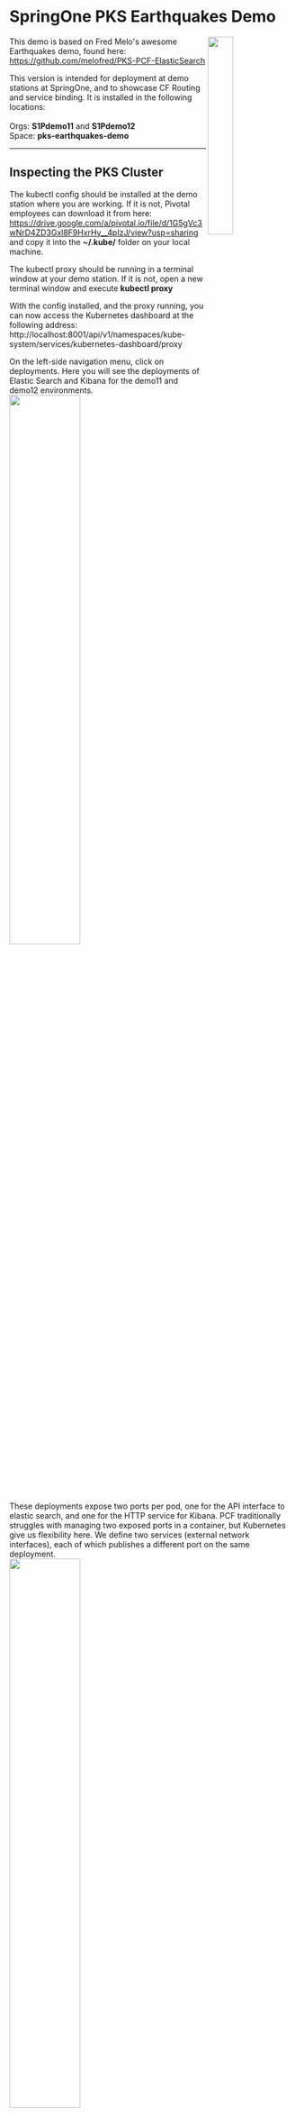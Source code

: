 # SpringOne PKS Earthquakes Demo

<img align="right" src="https://github.com/Pivotal-Field-Engineering/pks-earthquakes-demo/blob/master/docs/header-image.png" width="30%">

This demo is based on Fred Melo's awesome Earthquakes demo, found here: https://github.com/melofred/PKS-PCF-ElasticSearch

This version is intended for deployment at demo stations at SpringOne, and to showcase CF Routing and service binding. It is installed in the following locations:
<br><br>Orgs: **S1Pdemo11** and **S1Pdemo12**
<br>Space: **pks-earthquakes-demo**
<hr>

## Inspecting the PKS Cluster

The kubectl config should be installed at the demo station where you are working. If it is not, Pivotal employees can download it from here: https://drive.google.com/a/pivotal.io/file/d/1G5gVc3wNrD4ZD3Gxl8F9HxrHy__4pIzJ/view?usp=sharing and copy it into the **~/.kube/** folder on your local machine.

The kubectl proxy should be running in a terminal window at your demo station. If it is not, open a new terminal window and execute **kubectl proxy**

With the config installed, and the proxy running, you can now access the Kubernetes dashboard at the following address: http://localhost:8001/api/v1/namespaces/kube-system/services/kubernetes-dashboard/proxy

On the left-side navigation menu, click on deployments. Here you will see the deployments of Elastic Search and Kibana for the demo11 and demo12 environments.
<br><img src="https://github.com/Pivotal-Field-Engineering/pks-earthquakes-demo/blob/master/docs/deployments.png" width="50%"/>

These deployments expose two ports per pod, one for the API interface to elastic search, and one for the HTTP service for Kibana. PCF traditionally struggles with managing two exposed ports in a container, but Kubernetes give us flexibility here. We define two services (external network interfaces), each of which publishes a different port on the same deployment.
<br><img src="https://github.com/Pivotal-Field-Engineering/pks-earthquakes-demo/blob/master/docs/services.png" width="50%"/>

If we click on a service, we see that a label call **http-route-sync** has been applied to each one. This label triggers CF routing, and allows us to access each service over the internet through Pivotal Application Service.
<br><img src="https://github.com/Pivotal-Field-Engineering/pks-earthquakes-demo/blob/master/docs/elastic-service.png" width="30%"/><br><img src="https://github.com/Pivotal-Field-Engineering/pks-earthquakes-demo/blob/master/docs/kibana-service.png" width="30%"/><br>

So for the demo11 environment, you can access the services through the following URLs in your browser:
<br>Elastic Search: http://elastic-search-demo11.apps.pcf.corby.cc/
<br>Kibana: http://kibana-demo11.apps.pcf.corby.cc/
<hr>

## Running SCDF Streams

Log into Apps Manager. In the **pks-eqarthquakes-demo** space, inspect the services. In addition to RabbitMQ and MySQL, we have a user-provided service that will allow our apps to bind to the elastic search deployment that is exposed through CF routing. Click on the user-provided service and select configuration:
<br><img src="https://github.com/Pivotal-Field-Engineering/pks-earthquakes-demo/blob/master/docs/user-provided-service.png" width="30%"/>

Now, let's bring up the Spring Cloud Data Flow dashboard. It can be accessed at the following URLs:<br>
**Demo11**: https://scdf-demo11.cfapps.io/dashboard<br>
**Demo12**: https://scdf-demo12.cfapps.io/dashboard<br>
